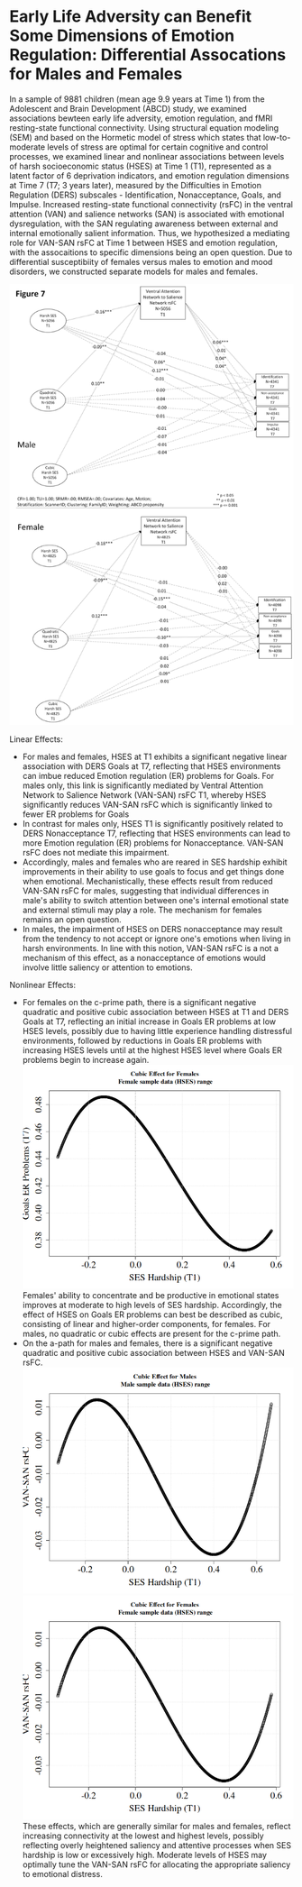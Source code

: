 # Early Life Adversity can Benefit Some Dimensions of Emotion Regulation: Differential Assocations for Males and Females

In a sample of 9881 children (mean age 9.9 years at Time 1) from the Adolescent and Brain Development (ABCD) study, we examined associations bewteen early life adversity, emotion regulation, and fMRI resting-state functional connectivity. Using structural equation modeling (SEM) and based on the Hormetic model of stress which states that low-to-moderate levels of stress are optimal for certain cognitive and control processes, we examined linear and nonlinear associations between levels of harsh socioeconomic status (HSES) at Time 1 (T1), represented as a latent factor of 6 deprivation indicators, and emotion regulation dimensions at Time 7 (T7; 3 years later), measured by the Difficulties in Emotion Regulation (DERS) subscales - Identification, Nonacceptance, Goals, and Impulse. Increased resting-state functional connectivity (rsFC) in the ventral attention (VAN) and salience networks (SAN) is associated with emotional dysregulation, with the SAN regulating awareness between external and internal emotionally salient information. Thus, we hypothesized a mediating role for VAN-SAN rsFC at Time 1 between HSES and emotion regulation, with the assocaitions to specific dimensions being an open question. Due to differential susceptibiity of females versus males to emotion and mood disorders, we constructed separate models for males and females.

![alt text](Fig1_HSES_VanSan_ER_Dims.png "Early Life Adversity can Benefit Some Dimensions of Emotion Regulation: Differential Assocations for Males and Females")

Linear Effects:
* For males and females, HSES at T1 exhibits a significant negative linear association with DERS Goals at T7, reflecting that HSES environments can imbue reduced Emotion regulation (ER) problems for Goals. For males only, this link is significantly mediated by Ventral Attention Network to Salience Network (VAN-SAN) rsFC T1, whereby HSES significantly reduces VAN-SAN rsFC which is significantly linked to fewer ER problems for Goals
* In contrast for males only, HSES T1 is significantly positively related to DERS Nonacceptance T7, reflecting that HSES environments can lead to more Emotion regulation (ER) problems for Nonacceptance. VAN-SAN rsFC does not mediate this impairment.
* Accordingly, males and females who are reared in SES hardship exhibit improvements in their ability to use goals to focus and get things done when emotional. Mechanistically, these effects result from reduced VAN-SAN rsFC for males, suggesting that individual differences in male's ability to switch attention between one's internal emotional state and external stimuli may play a role. The mechanism for females remains an open question.
* In males, the impairment of HSES on DERS nonacceptance may result from the tendency to not accept or ignore one's emotions when living in harsh environments. In line with this notion, VAN-SAN rsFC is a not a mechanism of this effect, as a nonacceptance of emotions would involve little saliency or attention to emotions. 

Nonlinear Effects:
* For females on the c-prime path, there is a significant negative quadratic and positive cubic association between HSES at T1 and DERS Goals at T7, reflecting an initial increase in Goals ER problems at low HSES levels, possibly due to having little experience handling distressful environments, followed by reductions in Goals ER problems with increasing HSES levels until at the highest HSES level where Goals ER problems begin to increase again. ![alt text](Fig2_cubic_fem_HSES_Goals.png "Cubic effect of HSES on Goals for Females") Females' ability to concentrate and be productive in emotional states improves at moderate to high levels of SES hardship. Accordingly, the effect of HSES on Goals ER problems can best be described as cubic, consisting of linear and higher-order components, for females. For males, no quadratic or cubic effects are present for the c-prime path.
* On the a-path for males and females, there is a significant negative quadratic and positive cubic association between HSES and VAN-SAN rsFC. ![alt text](Fig3_cubic_male_HSES_VAN_SAN.png "Cubic effect of HSES on Goals for Females")![alt text](Fig4_cubic_fem_HSES_VAN_SAN.png "Cubic effect of HSES on Goals for Females") These effects, which are generally similar for males and females, reflect increasing connectivity at the lowest and highest levels, possibly reflecting overly heightened saliency and attentive processes when SES hardship is low or excessively high. Moderate levels of HSES may optimally tune the VAN-SAN rsFC for allocating the appropriate saliency to emotional distress.